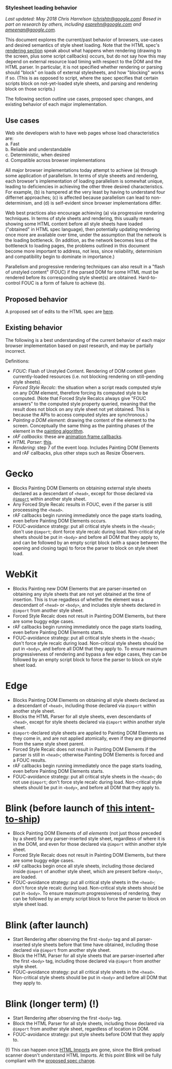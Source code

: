 ### Stylesheet loading behavior

_Last updated: May 2018_
_Chris Harrelson (chrishtr@google.com)_
*Based in part on research by others, including esprehn@google.com and
pmeenan@google.com.*

This document explores the current/past behavior of browsers, use-cases and
desired semantics of style sheet loading. Note that the HTML spec's
[rendering section](https://html.spec.whatwg.org/multipage/webappapis.html#event-loop-processing-model) speak about what happens when rendering (drawing
to the screen, plus some script callbacks) occurs, but do not say how this may depend on external resource load timing with respect to the DOM and the HTML parser. In particular, it is not specified whether rendering or parsing should "block" on loads of external stylesheets, and how "blocking" works if so.
(This is as opposed to script, where the spec specifies that certain scripts block on not-yet-loaded style sheets, and parsing and rendering block on those scripts.)

The following section outline use cases, proposed spec changes, and existing behavior of each major implementation.

## Use cases

Web site developers wish to have web pages whose load characteristics are:  
a. Fast  
b. Reliable and understandable  
c. Deterministic, when desired  
d. Compatible across browser implementations  

All major browser implementations today attempt to achieve (a) through some application of parallelism. In terms of style sheeets and rendering, each browser's implementation of loading parallelism is somewhat unique, leading to deficiencies in achieving the other three desired characteristics. For example, (b) is hampered at the very least by having to understand four differnet approaches; (c) is affected because parallelism can lead to non-determinism, and (d) is self-evident since browser implementations differ.

Web best practices also encourage achieving (a) via progressive rendering techniques. In terms of style sheets and rendering, this usually means showing some HTML content before all style sheets have loaded ("obtained" in HTML spec language), then potentially updating rendering once more are available over time, under the assumption that the network is the loading bottleneck. (In addition, as the network becomes less of the bottleneck to loading pages, the problems outlined in this document become more important to address, not less, since reliability, determinism and compatibility begin to dominate in importance.)

Parallelism and progressive rendering techniques can also result in a "flash of unstyled content" (FOUC) if the parsed DOM for some HTML must be rendered before its corresponding style sheet(s) are obtained. Hard-to-control FOUC is a form of failure to achieve (b).

## Proposed behavior

A proposed set of edits to the HTML spec are [here](stylesheet-loading-proposal.md).

## Existing behavior

The following is a best understanding of the current behavior of each major browser implementation based on past research, and may be partially incorrect.

Definitions:
  * *FOUC*: Flash of Unstyled Content. Rendering of DOM content given currently-loaded resources (i.e. not blocking rendering on still-pending style sheets).
  * *Forced Style Recalc*: the situation when a script reads computed style on any DOM element, therefore forcing its computed style to be computed. (Note that Forced Style Recalcs always give "FOUC answers" to the computed style property queried, meaning that the result does not block on any style sheet not yet obtained. This is because the APIs to access computed styles are synchronous.)
  * *Painting a DOM element*: drawing the content of the element to the screen. Conceptually the same thing as the painting phases of the element in the
  [painting algorithm](https://www.w3.org/TR/CSS21/zindex.html).
  * *rAF callbacks*: these are [animation frame callbacks](https://html.spec.whatwg.org/#list-of-animation-frame-callbacks).
  * *HTML Parser*: [this](https://html.spec.whatwg.org/#parsing).
  * *Rendering*: step 7 of the event loop. Includes Painting DOM Elements and rAF callbacks, plus other steps such as Resize Observers.

# Gecko
  * Blocks Painting DOM Elements on obtaining external style sheets declared as a descendant of `<head>`, except for those declared via [`@import`](https://developer.mozilla.org/en-US/docs/Web/CSS/@import) within another style sheet.
  * Any Forced Style Recalc results in FOUC, even if the parser is still proceessing the `<head>`.
  * rAF callbacks begin running immediately once the page starts loading, even before Painting DOM Elements occurs.
  * FOUC-avoidance strategy: put all critical style sheets in the `<head>`; don't use `@import`; dont force style recalc during load. Non-critical style sheets should be put in `<body>` and before all DOM that they apply to, and can be followed by an empty script block (with a space between the opening and closing tags) to force the parser to block on style sheet load.

# WebKit
  * Blocks Painting new DOM Elements that are parser-inserted on obtaining any style sheets that are not yet obtained at the time of insertion. This is true regadless of whether the element was a descendant of `<head>` or
    `<body>`, and includes style sheets declared in `@import` from another style sheet.
  * Forced Style Recalc does not result in Painting DOM Elements, but there are some buggy edge cases.
  * rAF callbacks begin running immediately once the page starts loading, even before Painting DOM Elements starts.
  * FOUC-avoidance strategy: put all critical style sheets in the `<head>`; don't force style recalc during load. Non-critical style sheets should be put in `<body>`, and before all DOM that they apply to. To ensure maximum progressiveness of rendering and bypass a few edge cases, they can be followed by an empty script block to force the parser to block on style sheet load.

# Edge
  * Blocks Painting DOM Elements on obtaining all style sheets declared as a descendant of `<head>`, including those declared via `@import` within another style sheet.
  * Blocks the HTML Parser for all style sheets, even descendants of `<head>`, except for style sheets declared via `@import` within another style sheet.
  * `@import`-declared style sheets are applied to Painting DOM Elements as they come in, and are not applied atomically, even if they are @imported from the same style sheet parent.
  * Forced Style Recalc does not result in Painting DOM Elements if the parser is still in `<head>`; otherwise Painting DOM Elements is forced and a FOUC results.
  * rAF callbacks begin running immediately once the page starts loading, even before Painting DOM Elements starts.
  * FOUC-avoidance strategy: put all critical style sheets in the `<head>`; do not use `@import`; don't force style recalc during load. Non-critical style sheets should be put in `<body>`, and before all DOM that they apply to.

# Blink (before launch of [this intent-to-ship](https://groups.google.com/a/chromium.org/forum/#!topic/blink-dev/QC5iefctcag))
  * Block Painting DOM Elements of *all elements* (not just those preceded by a sheet) for any parser-inserted style sheet, regardless of where it is in the DOM, and even for those declared via `@import` within another style sheet.
  * Forced Style Recalc does not result in Painting DOM Elements, but there are some buggy edge cases.
  * rAF callbacks begin once all style sheets, including those declared inside `@import` of another style sheet, which are present before `<body>`, are loaded.
  * FOUC-avoidance strategy: put all critical style sheets in the `<head>`; don't force style recalc during load. Non-critical style sheets should be put in `<body>`. To ensure maximum progressiveness of rendering, they can be followed by an empty script block to force the parser to block on style sheet load.

# Blink (after launch)
  * Start Rendering after observing the first `<body>` tag and all parser-inserted style sheets before that time have obtained, including those declared via `@import` from another style sheet.
  * Block the HTML Parser for all style sheets that are parser-inserted after the first `<body>` tag, including those declared via `@import` from another style sheet.
  * FOUC-avoidance strategy: put all critical style sheets in the `<head>`. Non-critical style sheets should be put in `<body>` and before all DOM that they apply to.

# Blink (longer term) (!)

  * Start Rendering after observing the first `<body>` tag.
  * Block the HTML Parser for all style sheets, including those declared via
  `@import` from another style sheet, regardless of location in DOM.
  * FOUC-avoidance strategy: put style sheets before DOM that they apply to.


 (!) This can happen once [HTML Imports](https://developer.mozilla.org/en-US/docs/Web/Web_Components/HTML_Imports) are gone, since the Blink preload scanner doesn't understand HTML Imports. At this point Blink will be fully compliant with the [proposed spec change](stylesheet-loading-proposal.md).
